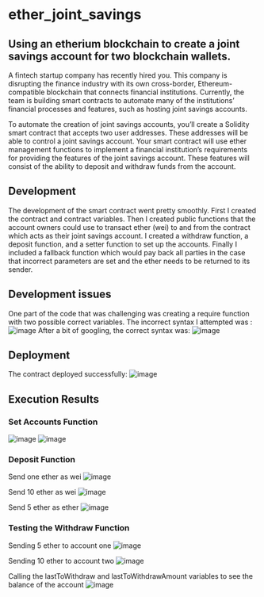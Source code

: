 # ether_joint_savings
## Using an etherium blockchain to create a joint savings account for two blockchain wallets.

A fintech startup company has recently hired you. This company is disrupting the finance industry with its own cross-border, Ethereum-compatible blockchain that connects financial institutions. Currently, the team is building smart contracts to automate many of the institutions’ financial processes and features, such as hosting joint savings accounts.

To automate the creation of joint savings accounts, you’ll create a Solidity smart contract that accepts two user addresses. These addresses will be able to control a joint savings account. Your smart contract will use ether management functions to implement a financial institution’s requirements for providing the features of the joint savings account. These features will consist of the ability to deposit and withdraw funds from the account.

## Development

The development of the smart contract went pretty smoothly. First I created the contract and contract variables. Then I created public functions that the account owners could use to transact ether (wei) to and from the contract which acts as their joint savings account. I created a withdraw function, a deposit function, and a setter function to set up the accounts. Finally I included a fallback function which would pay back all parties in the case that incorrect parameters are set and the ether needs to be returned to its sender.

## Development issues

One part of the code that was challenging was creating a require function with two possible correct variables. The incorrect syntax I attempted was :
![image](https://user-images.githubusercontent.com/99841428/180591497-7c5d63d8-ddd4-47a8-8edf-00a730f79649.png)
After a bit of googling, the correct syntax was:
![image](https://user-images.githubusercontent.com/99841428/180591555-c95b378b-6739-4674-8e64-a750e0ac3e03.png)

## Deployment

The contract deployed successfully:
![image](https://user-images.githubusercontent.com/99841428/180622058-4884cccf-0de3-4c55-887a-7b128d37ea0a.png)

## Execution Results

### Set Accounts Function
![image](https://user-images.githubusercontent.com/99841428/180622154-b7e2b838-9009-463f-8675-9c86005d007d.png)
![image](https://user-images.githubusercontent.com/99841428/180622162-226cf66c-02f0-4722-8a35-a58e077dd12c.png)

### Deposit Function
Send one ether as wei
![image](https://user-images.githubusercontent.com/99841428/180622200-63f07162-2006-4278-9106-2745008e7efc.png)

Send 10 ether as wei
![image](https://user-images.githubusercontent.com/99841428/180622229-193f88ad-4a86-4b9f-bd54-536555e423f3.png)

Send 5 ether as ether
![image](https://user-images.githubusercontent.com/99841428/180622258-adc61d9c-9358-4602-98ed-c9698b0b4d94.png)

### Testing the Withdraw Function
Sending 5 ether to account one
![image](https://user-images.githubusercontent.com/99841428/180622315-34aba58f-8f95-4491-a4bd-3fbaaeb3a06c.png)

Sending 10 ether to account two
![image](https://user-images.githubusercontent.com/99841428/180622338-aaedf4bd-b45e-4a63-9241-44f8d77fa52c.png)

Calling the lastToWithdraw and lastToWithdrawAmount variables to see the balance of the account
![image](https://user-images.githubusercontent.com/99841428/180622368-1517f696-65f5-4bb9-a00d-8fdc4f4db30d.png)

